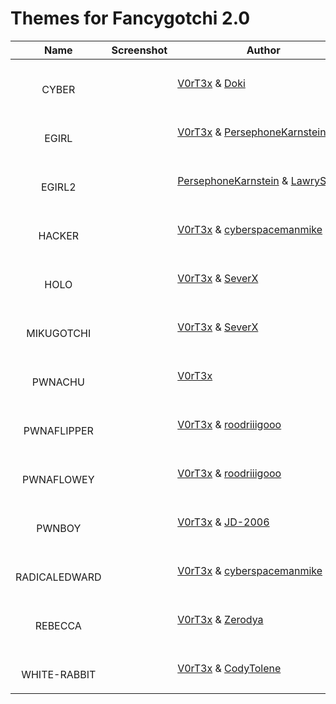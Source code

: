 # Themes for Fancygotchi 2.0

| Name                                         | Screenshot | Author                                                                                                                                 | Description | Compatibility                                             |
| -------------------------------------------- | ---------- | -------------------------------------------------------------------------------------------------------------------------------------- | ----------- | --------------------------------------------------------- |
| <p align="center"></br>CYBER</p>         |            | <a align="center">[V0rT3x](https://github.com/V0r-T3x) & [Doki](https://github.com/do-ki) </a>                                     |             | <a align="center">Display Hat Mini 320x240 </a>  |
| <p align="center"></br>EGIRL</p>         |            | <a align="center">[V0rT3x](https://github.com/V0r-T3x) & [PersephoneKarnstein](https://github.com/PersephoneKarnstein) </a>        |             | <a align="center">Wavashre 2,3,4 250x122 </a>    |
| <p align="center"></br>EGIRL2</p>        |            | <a align="center">[PersephoneKarnstein](https://github.com/PersephoneKarnstein) & [LawrySauce](https://github.com/LawrySauce) </a> |             | <a align="center">Wavashre 2,3,4 250x122 </a>    |
| <p align="center"></br>HACKER</p>        |            | <a align="center">[V0rT3x](https://github.com/V0r-T3x) & [cyberspacemanmike](https://cyberspacemanmike.com/) </a>                  |             | <a align="center">Wavashre 2,3,4 250x122 </a>    |
| <p align="center"></br>HOLO</p>          |            | <a align="center">[V0rT3x](https://github.com/V0r-T3x) & [SeverX](https://github.com/exosever) </a>                                |             | <a align="center">Wavashre 2,3,4 250x122 </a>    |
| <p align="center"></br>MIKUGOTCHI</p>    |            | <a align="center">[V0rT3x](https://github.com/V0r-T3x) & [SeverX](https://github.com/exosever) </a>                                |             | <a align="center">Wavashre 2,3,4 250x122 </a>    |
| <p align="center"></br>PWNACHU</p>       |            | <a align="center">[V0rT3x](https://github.com/V0r-T3x) </a>                                                                      |             | <a align="center">Wavashre 2,3,4 250x122 </a>    |
| <p align="center"></br>PWNAFLIPPER</p>   |            | <a align="center">[V0rT3x](https://github.com/V0r-T3x) & [roodriiigooo](https://github.com/roodriiigooo) </a>                      |             | <a align="center">Wavashre 2,3,4 250x122 </a>    |
| <p align="center"></br>PWNAFLOWEY</p>    |            | <a align="center">[V0rT3x](https://github.com/V0r-T3x) & [roodriiigooo](https://github.com/roodriiigooo) </a>                      |             | <a align="center">Wavashre 2,3,4 250x122 </a>    |
| <p align="center"></br>PWNBOY</p>        |            | <a align="center">[V0rT3x](https://github.com/V0r-T3x) & [JD-2006](https://github.com/JD-2006) </a>                                |             | <a align="center">Display Hat Mini 320x240 </a>  |
| <p align="center"></br>RADICALEDWARD</p> |            | <a align="center">[V0rT3x](https://github.com/V0r-T3x) & [cyberspacemanmike](https://cyberspacemanmike.com/) </a>                  |             | <a align="center">Wavashre 2,3,4 250x122 </a>    |
| <p align="center"></br>REBECCA</p>       |            | <a align="center">[V0rT3x](https://github.com/V0r-T3x) & [Zerodya](https://github.com/Zerodya) </a>                                |             | <a align="center">Wavashre 2,3,4 250x122 </a>    |
| <p align="center"></br>WHITE-RABBIT</p>  |            | <a align="center">[V0rT3x](https://github.com/V0r-T3x) & [CodyTolene](https://github.com/CodyTolene) </a>                          |             | <a align="center">Wavashre 2,3,4 250x122 </a>    |
